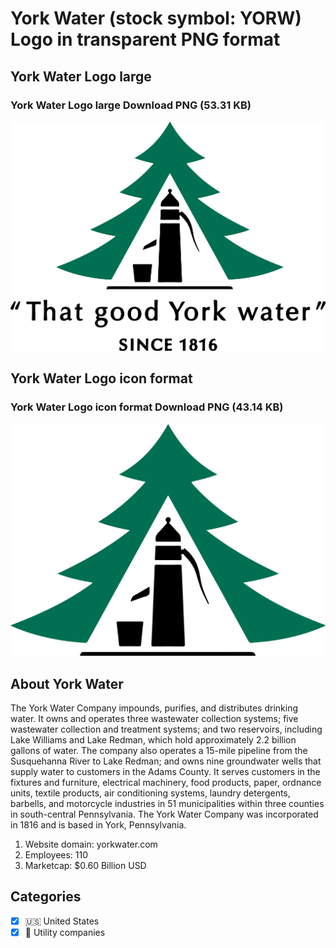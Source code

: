 # York Water (stock symbol: YORW) Logo in transparent PNG format

## York Water Logo large

### York Water Logo large Download PNG (53.31 KB)

![York Water Logo large Download PNG (53.31 KB)](/img/orig/YORW_BIG-8fb532ad.png)

## York Water Logo icon format

### York Water Logo icon format Download PNG (43.14 KB)

![York Water Logo icon format Download PNG (43.14 KB)](/img/orig/YORW-99a142ba.png)

## About York Water

The York Water Company impounds, purifies, and distributes drinking water. It owns and operates three wastewater collection systems; five wastewater collection and treatment systems; and two reservoirs, including Lake Williams and Lake Redman, which hold approximately 2.2 billion gallons of water. The company also operates a 15-mile pipeline from the Susquehanna River to Lake Redman; and owns nine groundwater wells that supply water to customers in the Adams County. It serves customers in the fixtures and furniture, electrical machinery, food products, paper, ordnance units, textile products, air conditioning systems, laundry detergents, barbells, and motorcycle industries in 51 municipalities within three counties in south-central Pennsylvania. The York Water Company was incorporated in 1816 and is based in York, Pennsylvania.

1. Website domain: yorkwater.com
2. Employees: 110
3. Marketcap: $0.60 Billion USD


## Categories
- [x] 🇺🇸 United States
- [x] 🚰 Utility companies
